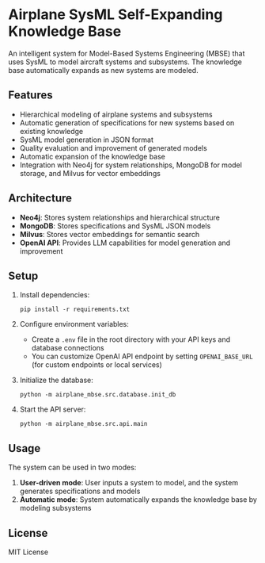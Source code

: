 # Airplane SysML Self-Expanding Knowledge Base

An intelligent system for Model-Based Systems Engineering (MBSE) that uses SysML to model aircraft systems and subsystems. The knowledge base automatically expands as new systems are modeled.

## Features

- Hierarchical modeling of airplane systems and subsystems
- Automatic generation of specifications for new systems based on existing knowledge
- SysML model generation in JSON format
- Quality evaluation and improvement of generated models
- Automatic expansion of the knowledge base
- Integration with Neo4j for system relationships, MongoDB for model storage, and Milvus for vector embeddings

## Architecture

- **Neo4j**: Stores system relationships and hierarchical structure
- **MongoDB**: Stores specifications and SysML JSON models
- **Milvus**: Stores vector embeddings for semantic search
- **OpenAI API**: Provides LLM capabilities for model generation and improvement

## Setup

1. Install dependencies:
   ```
   pip install -r requirements.txt
   ```

2. Configure environment variables:
   - Create a `.env` file in the root directory with your API keys and database connections
   - You can customize OpenAI API endpoint by setting `OPENAI_BASE_URL` (for custom endpoints or local services)

3. Initialize the database:
   ```
   python -m airplane_mbse.src.database.init_db
   ```

4. Start the API server:
   ```
   python -m airplane_mbse.src.api.main
   ```

## Usage

The system can be used in two modes:

1. **User-driven mode**: User inputs a system to model, and the system generates specifications and models
2. **Automatic mode**: System automatically expands the knowledge base by modeling subsystems

## License

MIT License 